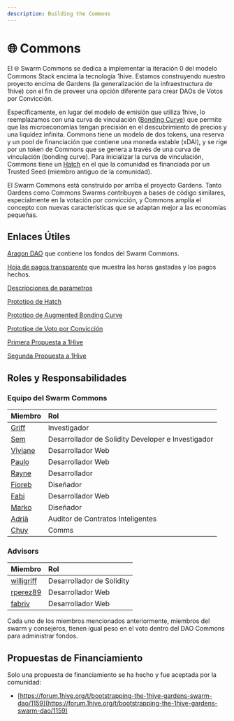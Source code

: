```yaml
---
description: Building the Commons
---
```


# 🌐 Commons

El 🌐 Swarm Commons se dedica a implementar la iteración 0 del modelo Commons Stack encima la tecnología 1hive. Estamos construyendo nuestro proyecto encima de Gardens \(la generalización de la infraestructura de 1hive\) con el fin de proveer una opción diferente para crear DAOs de Votos por Convicción.

Específicamente, en lugar del modelo de emisión que utiliza 1hive, lo reemplazamos con una curva de vinculación \([Bonding Curve](https://commonsstack.org/abc)\) que permite que las microeconomías tengan precisión en el descubrimiento de precios y una liquidez infinita. Commons tiene un modelo de dos tokens, una reserva y un pool de financiación que contiene una moneda estable \(xDAI\), y se rige por un token de Commons que se genera a través de una curva de vinculación \(bonding curve\). Para inicializar la curva de vinculación, Commons tiene un  [Hatch](https://forum.tecommons.org/t/tec-test-hatch-implementation-specification/226) en el que la comunidad es financiada por un Trusted Seed \(miembro antiguo de la comunidad\).

El Swarm Commons está construido por arriba el proyecto Gardens. Tanto Gardens como Commons Swarms contribuyen a bases de código similares, especialmente en la votación por convicción, y Commons amplía el concepto con nuevas características que se adaptan mejor a las economías pequeñas.

## Enlaces Útiles

[Aragon DAO](https://aragon.1hive.org/#/commonsswarm/) que contiene los fondos del Swarm Commons.

[Hoja de pagos transparente](https://docs.google.com/spreadsheets/d/1oRDecU-weSTOLv061N5O7VAJcDfU5XGqmu21ntTXOos/edit#gid=1361585578) que muestra las horas gastadas y los pagos hechos.

[Descripciones de parámetros](https://forum.tecommons.org/c/Token-talk-anything-about-the-TEC-token-such-as-issuance-and-hatches/9)

[Prototipo de Hatch](https://hatch.tecommons.org/)

[Prototipo de Augmented Bonding Curve](https://convert.tecommons.org/)

[Prototipe de Voto por Convicción ](https://gov.tecommons.org/#/)

[Primera Propuesta a 1Hive](https://forum.1hive.org/t/bootstrapping-the-1hive-gardens-swarm-dao/1159)

[Segunda Propuesta a 1Hive](https://forum.1hive.org/t/continued-progress-on-the-gardens-swarm/1782)

## Roles y Responsabilidades

### Equipo del Swarm Commons

| Miembro | Rol |
| :--- | :--- |
| [Griff](https://github.com/griffgreen) | Investigador |
| [Sem](https://github.com/sembrestels) | Desarrollador de Solidity Developer e Investigador |
| [Viviane](https://github.com/vivianedias) | Desarrollador Web |
| [Paulo](https://github.com/pjcolombo) | Desarrollador Web |
| [Rayne](https://github.com/anthonyoliai) | Desarrollador |
| [Fioreb](https://forum.1hive.org/u/fioreb) | Diseñador |
| [Fabi](https://github.com/famole/) | Desarrollador Web |
| [Marko](https://github.com/markoprljic) | Diseñador |
| [Adrià](https://adria0.github.io/cv/) | Auditor de Contratos Inteligentes |
| [Chuy](https://forum.1hive.org/u/chuygarcia92) | Comms |

### Advisors

| Miembro | Rol |
| :--- | :--- |
| [willjgriff](https://github.com/willjgriff) | Desarrollador de Solidity |
| [rperez89](https://github.com/rperez89) | Desarrollador Web |
| [fabriv](https://github.com/fabriziovigevani) | Desarrollador Web |

Cada uno de los miembros mencionados anteriormente, miembros del swarm y consejeros, tienen igual peso en el voto dentro del DAO Commons para administrar fondos.

## Propuestas de Financiamiento

Solo una propuesta de financiamiento se ha hecho y fue aceptada por la comunidad:

* [https://forum.1hive.org/t/bootstrapping-the-1hive-gardens-swarm-dao/1159](https://forum.1hive.org/t/bootstrapping-the-1hive-gardens-swarm-dao/1159)

